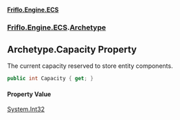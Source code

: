 #### [Friflo.Engine.ECS](index.md#'index')
### [Friflo.Engine.ECS](Friflo.Engine.ECS.md#'Friflo.Engine.ECS').[Archetype](Archetype.md#'Friflo.Engine.ECS.Archetype')

## Archetype.Capacity Property

The current capacity reserved to store entity components.

```csharp
public int Capacity { get; }
```

#### Property Value
[System.Int32](https://docs.microsoft.com/en-us/dotnet/api/System.Int32#'System.Int32')